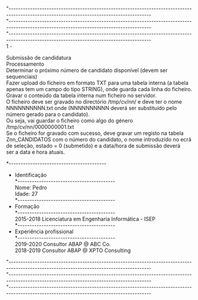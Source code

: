 "------------------------------------------------------------------------------------------------------------------------------------------  
"------------------------------------------------------------------------------------------------------------------------------------------  
"------------------------------------------------------------------------------------------------------------------------------------------  
1 -   

Submissão de candidatura  
Processamento  
Determinar o próximo número de candidato disponível (devem ser sequenciais)   
Fazer upload do ficheiro em formato TXT para uma tabela interna (a tabela apenas tem um campo do tipo STRING), onde guarda cada linha do ficheiro.  
Gravar o conteúdo da tabela interna num ficheiro no servidor.   
O ficheiro deve ser gravado no directório /tmp/cv/nn/ e deve ter o nome NNNNNNNNNN.txt onde (NNNNNNNNNN deverá ser substituído pelo número gerado para o candidato).   
Ou seja, vai guardar o ficheiro como algo do género /tmp/cv/nn/0000000001.txt  
Se o ficheiro for gravado com sucesso, deve gravar um registo na tabela Znn_CANDIDATOS com o número do candidato, o nome introduzido no ecrã de seleção, estado = 0 (submetido) e a data/hora de submissão deverá  
ser a data e hora atuais.  

*-----------------------------------------  
* Identificação  
*-----------------------------------------  
Nome: Pedro  
Idade: 27  
*-----------------------------------------  
* Formação  
*-----------------------------------------  
2015-2018 Licenciatura em Engenharia Informática - ISEP  
*-----------------------------------------  
* Experiência profissional  
*-----------------------------------------  
2019-2020 Consultor ABAP @ ABC Co.  
2018-2019 Consultor ABAP @ XPTO Consulting  

"------------------------------------------------------------------------------------------------------------------------------------------  
"------------------------------------------------------------------------------------------------------------------------------------------  
"------------------------------------------------------------------------------------------------------------------------------------------  
